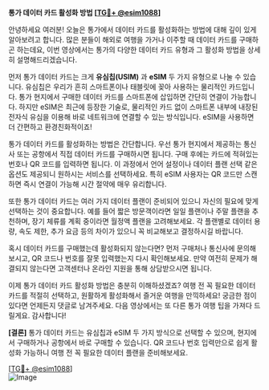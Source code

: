 **통가 데이터 카드 활성화 방법 [[TG💪+ @esim1088](https://t.me/s/esim1088)]**

안녕하세요 여러분! 오늘은 통가에서 데이터 카드를 활성화하는 방법에 대해 깊이 있게 알아보려고 합니다. 많은 분들이 해외로 여행을 가거나 이주할 때 데이터 카드를 구매하곤 하는데요, 이번 영상에서는 통가의 다양한 데이터 카드 유형과 그 활성화 방법을 상세히 설명해드리겠습니다.

먼저 통가 데이터 카드는 크게 **유심칩(USIM)** 과 **eSIM** 두 가지 유형으로 나눌 수 있습니다. 유심칩은 우리가 흔히 스마트폰이나 태블릿에 꽂아 사용하는 물리적인 카드입니다. 통가 현지에서 구매한 데이터 카드를 스마트폰에 삽입하면 간단히 연결이 가능합니다. 하지만 eSIM은 최근에 등장한 기술로, 물리적인 카드 없이 스마트폰 내부에 내장된 전자식 유심을 이용해 바로 네트워크에 연결할 수 있는 방식입니다. eSIM을 사용하면 더 간편하고 환경친화적이죠!

통가 데이터 카드를 활성화하는 방법은 간단합니다. 우선 통가 현지에서 제공하는 통신사 또는 공항에서 직접 데이터 카드를 구매하시면 됩니다. 구매 후에는 카드에 적혀있는 번호나 QR 코드를 입력하면 됩니다. 이 과정에서 언어 설정이나 데이터 플랜 선택 같은 옵션도 제공되니 원하시는 서비스를 선택하세요. 특히 eSIM 사용자는 QR 코드만 스캔하면 즉시 연결이 가능해 시간 절약에 매우 유리합니다.

또한 통가 데이터 카드는 여러 가지 데이터 플랜이 준비되어 있으니 자신의 필요에 맞게 선택하는 것이 중요합니다. 예를 들어 짧은 방문객이라면 일일 플랜이나 주말 플랜을 추천하며, 장기 체류를 계획 중이라면 월정액 플랜을 고려해보세요. 각 플랜별로 데이터 용량, 속도 제한, 추가 요금 등의 차이가 있으니 꼭 비교해보고 결정하시길 바랍니다.

혹시 데이터 카드를 구매했는데 활성화되지 않는다면? 먼저 구매처나 통신사에 문의해보시고, QR 코드나 번호를 잘못 입력했는지 다시 확인해보세요. 만약 여전히 문제가 해결되지 않는다면 고객센터나 온라인 지원을 통해 상담받으시면 됩니다.

이제 통가 데이터 카드 활성화 방법은 충분히 이해하셨겠죠? 여행 전 꼭 필요한 데이터 카드를 적절히 선택하고, 원활하게 활성화해서 즐거운 여행을 만끽하세요! 궁금한 점이 있다면 언제든지 댓글로 남겨주세요. 다음 영상에서는 또 다른 통가 여행 팁을 가져다 드릴게요. 감사합니다!

**[결론]** 통가 데이터 카드는 유심칩과 eSIM 두 가지 방식으로 선택할 수 있으며, 현지에서 구매하거나 공항에서 바로 구매할 수 있습니다. QR 코드나 번호 입력만으로 쉽게 활성화 가능하니 여행 전 꼭 필요한 데이터 플랜을 준비해보세요.

[[TG💪+ @esim1088](https://t.me/s/esim1088)]  
![Image](https://i.postimg.cc/Y0z9fWf4/image.png)